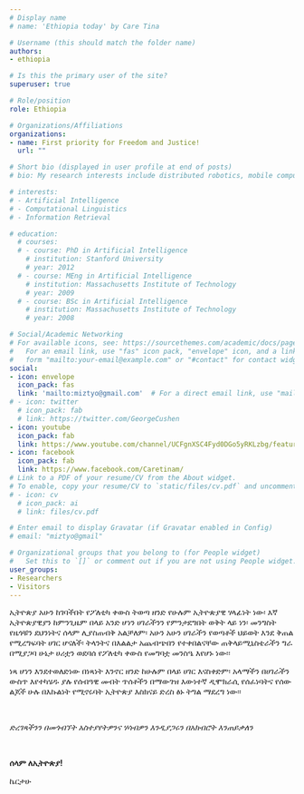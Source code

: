 ```yaml
---
# Display name
# name: 'Ethiopia today' by Care Tina 

# Username (this should match the folder name)
authors:
- ethiopia

# Is this the primary user of the site?
superuser: true

# Role/position
role: Ethiopia

# Organizations/Affiliations
organizations:
- name: First priority for Freedom and Justice! 
  url: ""

# Short bio (displayed in user profile at end of posts)
# bio: My research interests include distributed robotics, mobile computing and programmable matter.

# interests:
# - Artificial Intelligence
# - Computational Linguistics
# - Information Retrieval

# education:
  # courses:
  # - course: PhD in Artificial Intelligence
    # institution: Stanford University
    # year: 2012
  # - course: MEng in Artificial Intelligence
    # institution: Massachusetts Institute of Technology
    # year: 2009
  # - course: BSc in Artificial Intelligence
    # institution: Massachusetts Institute of Technology
    # year: 2008

# Social/Academic Networking
# For available icons, see: https://sourcethemes.com/academic/docs/page-builder/#icons
#   For an email link, use "fas" icon pack, "envelope" icon, and a link in the
#   form "mailto:your-email@example.com" or "#contact" for contact widget.
social:
- icon: envelope
  icon_pack: fas
  link: 'mailto:miztyo@gmail.com'  # For a direct email link, use "mailto:test@example.org".
# - icon: twitter
  # icon_pack: fab
  # link: https://twitter.com/GeorgeCushen
- icon: youtube
  icon_pack: fab
  link: https://www.youtube.com/channel/UCFgnXSC4Fyd0DGo5yRKLzbg/featured
- icon: facebook
  icon_pack: fab
  link: https://www.facebook.com/Caretinam/
# Link to a PDF of your resume/CV from the About widget.
# To enable, copy your resume/CV to `static/files/cv.pdf` and uncomment the lines below.
# - icon: cv
  # icon_pack: ai
  # link: files/cv.pdf

# Enter email to display Gravatar (if Gravatar enabled in Config)
# email: "miztyo@gmail"

# Organizational groups that you belong to (for People widget)
#   Set this to `[]` or comment out if you are not using People widget.
user_groups:
- Researchers
- Visitors
---
```


</p>ኢትዮጵያ አሁን ከገባችበት የፖለቲካ ቀውስ ትወጣ ዘንድ የሁሉም ኢትዮጵያዊ ሃላፊነት ነው፡ እኛ ኢትዮጵያዊያን ከምንጊዜም በላይ አንድ ሆነን ሀገራችንን የምንታደግበት ወቅት ላይ ነን፡ መንግስት የዜጎቹን ደህንነትና ሰላም ሊያስጠብቅ አልቻለም፡ አሁን አሁን ሀገራችን የወጣቶች ህይወት እንደ ቅጠል የሚረግፍባት ሀገር ሆናለች፡ ትላንትና በእልልታ አጨብጭበን የተቀበልናቸው ጠቅላይሚኒስቴራችን ግራ በሚያጋባ ሁኔታ ሀሪቷን ወደባሰ የፖለቲካ ቀውስ የመግባቷ መንስዔ እየሆኑ ነው፡፡</p>


</p>ነጻ ሆነን እንደተወለድነው በነጻነት እንኖር ዘንድ ከሁሉም በላይ ሀገር እናስቀድም፡ አላማችን በሀገራችን ውስጥ እየተካሄዱ ያሉ የሰብዓዊ መብት ጥሰቶችን በማውገዝ እውነተኛ ዲሞክራሲ የሰፈነባትና የሰው ልጆች ሁሉ በእኩልነት የሚኖሩባት ኢትዮጵያ እስክናይ ድረስ ፅኑ ትግል ማደረግ ነው፡፡ </p>

&nbsp;&nbsp;

*ድረገጻችንን በመጎብኘት አስተያየትዎንና ሃሳብዎን እንዲያጋሩን በአክብሮት እንጠይቃለን*

&nbsp;&nbsp;

**ሰላም ለኢትዮጵያ!**

ኬርታሁ

